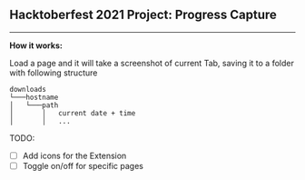 ## Hacktoberfest 2021 Project: Progress Capture

---
**How it works:**

Load a page and it will take a screenshot of current Tab,
saving it to a folder with following structure

```
downloads
└───hostname
│   └───path
│       │   current date + time
│       │   ...
```

TODO: 
- [ ] Add icons for the Extension 
- [ ] Toggle on/off for specific pages